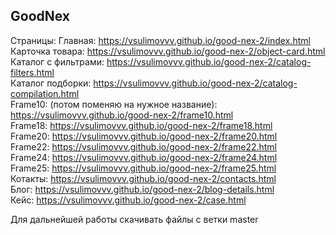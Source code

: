 ## GoodNex
Страницы: Главная: https://vsulimovvv.github.io/good-nex-2/index.html  
Карточка товара: https://vsulimovvv.github.io/good-nex-2/object-card.html  
Каталог с фильтрами: https://vsulimovvv.github.io/good-nex-2/catalog-filters.html    
Каталог подборки: https://vsulimovvv.github.io/good-nex-2/catalog-compilation.html  
Frame10: (потом поменяю на нужное название): https://vsulimovvv.github.io/good-nex-2/frame10.html  
Frame18: https://vsulimovvv.github.io/good-nex-2/frame18.html  
Frame20: https://vsulimovvv.github.io/good-nex-2/frame20.html  
Frame22: https://vsulimovvv.github.io/good-nex-2/frame22.html  
Frame24: https://vsulimovvv.github.io/good-nex-2/frame24.html  
Frame25: https://vsulimovvv.github.io/good-nex-2/frame25.html  
Котакты: https://vsulimovvv.github.io/good-nex-2/contacts.html  
Блог: https://vsulimovvv.github.io/good-nex-2/blog-details.html  
Кейс: https://vsulimovvv.github.io/good-nex-2/case.html  

Для дальнейшей работы скачивать файлы с ветки master